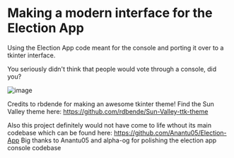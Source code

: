 # Making a modern interface for the Election App
Using the Election App code meant for the console and porting it over to a tkinter interface. 

You seriously didn't think that people would vote through a console, did you?

![image](https://user-images.githubusercontent.com/91123163/189565463-76023847-3752-4b48-a411-e6fadb8c9676.png)

Credits to rbdende for making an awesome tkinter theme!
Find the Sun Valley theme here: https://github.com/rdbende/Sun-Valley-ttk-theme

Also this project definitely would not have come to life wthout its main codebase which can be found here: https://github.com/Anantu05/Election-App
Big thanks to Anantu05 and alpha-og for polishing the election app console codebase
